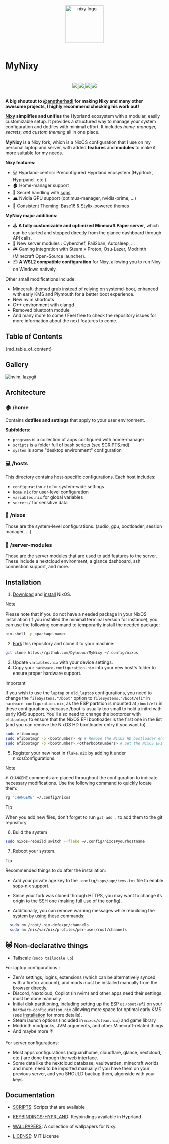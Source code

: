 <div align="center">
    <img alt="nixy logo" src="https://raw.githubusercontent.com/Dylouwu/MyNixy/main/.github/assets/logo.png" width="120px" />
</div>

<br>

# MyNixy

<br>
<div align="center">
    <a href="https://github.com/Dylouwu/MyNixy/stargazers">
        <img src="https://img.shields.io/github/stars/Dylouwu/MyNixy?color={primarycolor}&labelColor={backgroundcolor}&style=for-the-badge&logo=starship&logoColor={primarycolor}">
    </a>
    <a href="https://github.com/Dylouwu/MyNixy/">
        <img src="https://img.shields.io/github/repo-size/Dylouwu/MyNixy?color={primarycolor}&labelColor={backgroundcolor}&style=for-the-badge&logo=github&logoColor={primarycolor}">
    </a>
    <a href="https://nixos.org">
        <img src="https://img.shields.io/badge/NixOS-unstable-blue.svg?style=for-the-badge&labelColor={backgroundcolor}&logo=NixOS&logoColor={primarycolor}&color={primarycolor}">
    </a>
    <a href="https://github.com/Dylouwu/MyNixy/blob/main/LICENSE">
        <img src="https://img.shields.io/static/v1.svg?style=for-the-badge&label=License&message=MIT&colorA={backgroundcolor}&colorB={primarycolor}&logo=unlicense&logoColor={primarycolor}"/>
    </a>
</div>
<br>

**A big shoutout to [@anotherhadi](https://www.github.com/anotherhadi) for making Nixy and many other awesome projects, I highly recommend checking his work out!**

**[Nixy](https://github.com/anotherhadi/nixy) simplifies and unifies** the Hyprland ecosystem with a modular, easily customizable setup. It provides a structured way to manage your system configuration and dotfiles with minimal effort. It includes *home-manager, secrets, and custom theming* all in one place.

**MyNixy** is a Nixy fork, which is a NixOS configuration that I use on my personal laptop and server, with added **features** and **modules** to make it more suitable for my needs.

**Nixy features:**

- 💻 Hyprland-centric: Preconfigured Hyprland ecosystem (Hyprlock, Hyprpanel, etc.)
- 🏠 Home-manager support
- 🔏 Secret handling with [sops](https://https://github.com/Mic92/sops-nix)
- 🏔️ Nvidia GPU support (optimus-manager, nvidia-prime, ...)
- 🎨 Consistent Theming: Base16 & Stylix-powered themes

**MyNixy major additions:**

- 🕹️ **A fully customizable and optimized Minecraft Paper server**, which can be started and stopped directly from the glance dashboard through API calls.
- 💾 New server modules : Cyberchef, Fail2ban, Autosleep, ...
- 🎮 Gaming integration with Steam x Proton, Osu-Lazer, Modrinth (Minecraft Open-Source launcher).
- 📦 **A WSL2 compatible configuration** for Nixy, allowing you to run Nixy on Windows natively.

Other small modifications include:

- Minecraft-themed grub instead of relying on systemd-boot, enhanced with early KMS and Plymouth for a better boot experience.
- New nvim shortcuts
- C++ environment with clangd
- Removed bluetooth module
- And many more to come ! Feel free to check the repository issues for more information about the next features to come.

## Table of Contents

{md_table_of_content}

## Gallery

![nvim, lazygit](.github/assets/nixy/3.png)

## Architecture

### 🏠 /home

Contains **dotfiles and settings** that apply to your user environment.

**Subfolders:**

- `programs` is a collection of apps configured with home-manager
- `scripts` is a folder full of bash scripts (see [SCRIPTS.md](docs/SCRIPTS.md))
- `system` is some "desktop environment" configuration

### 💻 /hosts

This directory contains host-specific configurations. Each host includes:

- `configuration.nix` for system-wide settings
- `home.nix` for user-level configuration
- `variables.nix` for global variables
- `secrets/` for sensitive data

### 🐧 /nixos

Those are the system-level configurations. (audio, gpu, bootloader, session manager, ...)

### 💾 /server-modules

Those are the server modules that are used to add features to the server. These include a nextcloud environment, a glance dashboard, ssh connection support, and more.

## Installation

1. [Download](https://nixos.org/download/) and [install](https://nixos.wiki/wiki/NixOS_Installation_Guide) NixOS.

> [!Note]
> Please note that if you do not have a needed package in your NixOS installation (if you installed the minimal terminal version for instance), you can use the following command to temporarily install the needed package:
>
> ```sh
> nix-shell -p <package-name>
> ```

2. [Fork](https://github.com/Dylouwu/MyNixy/fork) this repository and clone it to your machine:

```sh
git clone https://github.com/Dylouwu/MyNixy ~/.config/nixos
```

3. Update `variables.nix` with your device settings.
4. Copy your `hardware-configuration.nix` into your new host's folder to ensure proper hardware support.

> [!Important]
> If you wish to use the `laptop` or `old_laptop` configurations, you need to change the `fileSystems."/boot"` option to `fileSystems."/boot/efi"` in `hardware-configuration.nix`, as the ESP partition is mounted at `/boot/efi` in these configurations, because /boot is usually too small to hold a initrd with early KMS support.
> You'll also need to change the bootorder with `efibootmgr` to ensure that the NixOS EFI bootloader is the first one in the list (and you can remove the NixOS HD bootloader entry if you want to).
>
>```sh
> sudo efibootmgr
> sudo efibootmgr -b <bootnumber> -B # Remove the NixOS HD bootloader entry (e.g. 0001)
> sudo efibootmgr -o <bootnumber>,<otherbootnumbers> # Set the NixOS EFI bootloader as the first one in the list (if not done automatically)

5. Register your new host in `flake.nix` by adding it under nixosConfigurations.

> [!Note]
> `# CHANGEME` comments are placed throughout the configuration to indicate necessary modifications.
> Use the following command to quickly locate them:
>
> ```sh
> rg "CHANGEME" ~/.config/nixos
> ```

> [!TIP]
> When you add new files, don't forget to run `git add .` to add them to the git repository

6. Build the system

```sh
sudo nixos-rebuild switch --flake ~/.config/nixos#yourhostname
```

7. Reboot your system.

> [!TIP]
> Recommended things to do after the installation:
>
> - Add your private age key to the `.config/sops/age/keys.txt` file to enable sops-nix support.
> - Since your fork was cloned through HTTPS, you may want to change its origin to the SSH one (making full use of the config).
>
> - Additionally, you can remove warning messages while rebuilding the system by using these commands:
>
> ```sh
>   sudo rm /root/.nix-defexpr/channels
>   sudo rm /nix/var/nix/profiles/per-user/root/channels
> ```

## 😿 Non-declarative things

- Tailscale (`sudo tailscale up`)

For laptop configurations :

- Zen's settings, logins, extensions (which can be alternatively synced with a firefox account), and mods must be installed manually from the browser directly.
- Discord, Nextcloud, Copilot (in nvim) and other apps need their settings must be done manually
- Initial disk partitioning, including setting up the ESP at `/boot/efi` on your `hardware-configuration.nix` allowing more space for optimal early KMS (see [Installation](#installation) for more details).
- Steam launch options (included in `nixos/steam.nix`) and game library
- Modrinth modpacks, JVM arguments, and other Minecraft-related things
- And maybe more ☔

For server configurations:

- Most apps configurations (adguardhome, cloudflare, glance, nextcloud, etc.) are done through the web interface.
- Some data like the nextcloud database, vaultwarden, minecraft worlds and more, need to be imported manually if you have them on your previous server, and you SHOULD backup them, algonside with your keys.

## Documentation

- [SCRIPTS](docs/SCRIPTS.md): Scripts that are available
- [KEYBINDINGS-HYPRLAND](docs/KEYBINDINGS-HYPRLAND.md): Keybindings available in Hyprland
- [WALLPAPERS](https://github.com/anotherhadi/awesome-wallpapers): A collection of wallpapers for Nixy.

- [LICENSE](LICENSE): MIT License
